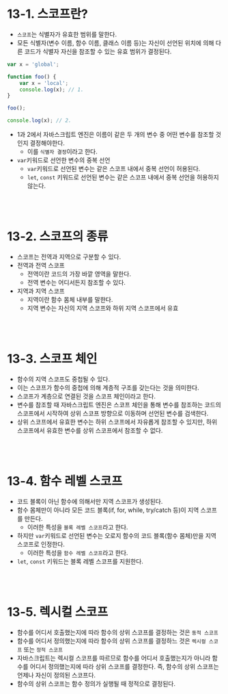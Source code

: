 # 13-1. 스코프란?
- `스코프`는 식별자가 유효한 범위를 말한다.
- 모든 식별자(변수 이름, 함수 이름, 클래스 이름 등)는 자신이 선언된 위치에 의해 다른 코드가 식별자 자신을 참조할 수 있는 유효 범위가 결정된다.
```javascript
var x = 'global';

function foo() {
    var x = 'local';
    console.log(x); // 1. 
}

foo();

console.log(x); // 2.
```
- 1과 2에서 자바스크립트 엔진은 이름이 같은 두 개의 변수 중 어떤 변수를 참조할 것인지 결정해야한다.
  - 이를 `식별자 결정`이라고 한다.
- `var`키워드로 선언한 변수의 중복 선언
  - `var`키워드로 선언된 변수는 같은 스코프 내에서 중복 선언이 허용된다.
  - `let`, `const` 키워드로 선언된 변수는 같은 스코프 내에서 중복 선언을 허용하지 않는다.

<br>
<br>

# 13-2. 스코프의 종류
- 스코프는 전역과 지역으로 구분할 수 있다.
- 전역과 전역 스코프
  - 전역이란 코드의 가장 바깥 영역을 말한다.
  - 전역 변수는 어디서든지 참조할 수 있다.
- 지역과 지역 스코프
  - 지역이란 함수 몸체 내부를 말한다.
  - 지역 변수는 자신의 지역 스코프와 하위 지역 스코프에서 유효

<br>
<br>

# 13-3. 스코프 체인
- 함수의 지역 스코프도 중첩될 수 있다.
- 이는 스코프가 함수의 중첩에 의해 계층적 구조를 갖는다는 것을 의미한다.
- 스코프가 계층으로 연결된 것을 스코프 체인이라고 한다.
- 변수를 참조할 때 자바스크립트 엔진은 스코프 체인을 통해 변수를 참조하는 코드의 스코프에서 시작하여 상위 스코프 방향으로 이동하며 선언된 변수를 검색한다.
- 상위 스코프에서 유효한 변수는 하위 스코프에서 자유롭게 참조할 수 있지만, 하위 스코프에서 유효한 변수를 상위 스코프에서 참조할 수 없다.

<br>
<br>

# 13-4. 함수 레벨 스코프
- 코드 블록이 아닌 함수에 의해서만 지역 스코프가 생성된다.
- 함수 몸체만이 아니라 모든 코드 블록(if, for, while, try/catch 등)이 지역 스코프를 만든다.
  - 이러한 특성을 `블록 레벨 스코프`라고 한다.
- 하지만 `var`키워드로 선언된 변수는 오로지 함수의 코드 블록(함수 몸체)만을 지역 스코프로 인정한다.
  - 이러한 특성을 `함수 레벨 스코프`라고 한다.
- `let`, `const` 키워드는 블록 레벨 스코프를 지원한다.

<br>
<br>

# 13-5. 렉시컬 스코프
- 함수를 어디서 호출했는지에 따라 함수의 상위 스코프를 결정하는 것은 `동적 스코프`
- 함수를 어디서 정의했는지에 따라 함수의 상위 스코프를 결정하느 것은 `렉시컬 스코프` 또는 `정적 스코프`
- 자바스크립트는 렉시컬 스코프를 따르므로 함수를 어디서 호출했는지가 아니라 함수를 어디서 정의했는지에 따라 상위 스코프를 결정한다. 즉, 함수의 상위 스코프는 언제나 자신이 정의된 스코프다.
- 함수의 상위 스코프는 함수 정의가 실행될 때 정적으로 결정된다. 
